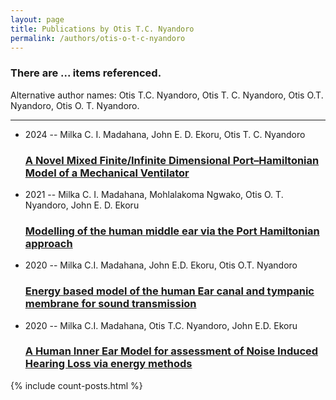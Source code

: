 ```yaml
---
layout: page
title: Publications by Otis T.C. Nyandoro
permalink: /authors/otis-o-t-c-nyandoro
---
```


<h3 id="number-posts">There are ... items referenced.</h3>
<p id='info-authors'>Alternative author names: Otis T.C. Nyandoro, Otis T. C. Nyandoro, Otis O.T. Nyandoro, Otis O. T. Nyandoro.</p>
<hr />
<ul class="post-list">
<li><span class='post-meta'>2024 -- Milka C. I. Madahana, John E. D. Ekoru, Otis T. C. Nyandoro</span><h3><a class='post-link' href="{{ site.baseurl }}/a-novel-mixed-finite-infinite-dimensional-port-hamiltonian-model-of-a-mechanical-ventilator">A Novel Mixed Finite/Infinite Dimensional Port–Hamiltonian Model of a Mechanical Ventilator</a></h3></li>
<li><span class='post-meta'>2021 -- Milka C. I. Madahana, Mohlalakoma Ngwako, Otis O. T. Nyandoro, John E. D. Ekoru</span><h3><a class='post-link' href="{{ site.baseurl }}/modelling-of-the-human-middle-ear-via-the-port-hamiltonian-approach">Modelling of the human middle ear via the Port Hamiltonian approach</a></h3></li>
<li><span class='post-meta'>2020 -- Milka C.I. Madahana, John E.D. Ekoru, Otis O.T. Nyandoro</span><h3><a class='post-link' href="{{ site.baseurl }}/energy-based-model-of-the-human-ear-canal-and-tympanic-membrane-for-sound-transmission">Energy based model of the human Ear canal and tympanic membrane for sound transmission</a></h3></li>
<li><span class='post-meta'>2020 -- Milka C.I. Madahana, Otis T.C. Nyandoro, John E.D. Ekoru</span><h3><a class='post-link' href="{{ site.baseurl }}/a-human-inner-ear-model-for-assessment-of-noise-induced-hearing-loss-via-energy-methods">A Human Inner Ear Model for assessment of Noise Induced Hearing Loss via energy methods</a></h3></li>

</ul>
{% include count-posts.html %}
